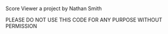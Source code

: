 Score Viewer
a project by Nathan Smith

PLEASE DO NOT USE THIS CODE FOR ANY PURPOSE WITHOUT PERMISSION